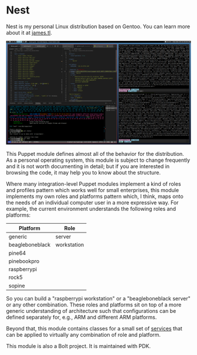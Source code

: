 # Nest

Nest is my personal Linux distribution based on Gentoo.  You can learn more
about it at [james.tl](https://james.tl/projects/nest/).

![Nest Screenshot](.screenshot.png)

This Puppet module defines almost all of the behavior for the distribution.  As
a personal operating system, this module is subject to change frequently and it
is not worth documenting in detail; but if you are interested in browsing the
code, it may help you to know about the structure.

Where many integration-level Puppet modules implement a kind of roles and
profiles pattern which works well for small enterprises, this module implements
my own roles and platforms pattern which, I think, maps onto the needs of an
individual computer user in a more expressive way.  For example, the current
environment understands the following roles and platforms:

| Platform        | Role        |
|-----------------|-------------|
| generic         | server      |
| beagleboneblack | workstation |
| pine64          |             |
| pinebookpro     |             |
| raspberrypi     |             |
| rock5           |             |
| sopine          |             |

So you can build a "raspberrypi workstation" or a "beagleboneblack server" or
any other combination.  These roles and platforms sit on top of a more generic
understanding of architecture such that configurations can be defined separately
for, e.g., ARM and different ARM platforms.

Beyond that, this module contains classes for a small set of
[services](https://gitlab.james.tl/nest/puppet/-/tree/main/manifests/service)
that can be applied to virtually any combination of role and platform.

This module is also a Bolt project. It is maintained with PDK.
